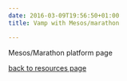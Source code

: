 ```yaml
---
date: 2016-03-09T19:56:50+01:00
title: Vamp with Mesos/marathon

---
```


Mesos/Marathon platform page

[back to resources page](/resources/)
